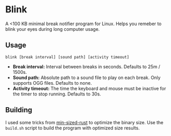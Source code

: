 # Blink

A <100 KB minimal break notifier program for Linux. 
Helps you remeber to blink your eyes during long computer usage.

## Usage

`blink [break interval] [sound path] [activity timeout]`

- **Break interval:** Interval between breaks in seconds. Defaults to 25m / 1500s.
- **Sound path:** Absolute path to a sound file to play on each break. Only supports OGG files. Defaults to none.
- **Activity timeout:** The time the keyboard and mouse must be inactive for the timer to stop running. Defaults to 30s.


## Building

I used some tricks from [min-sized-rust](https://github.com/johnthagen/min-sized-rust) to optimize the binary size.
Use the `build.sh` script to build the program with optimized size results.
